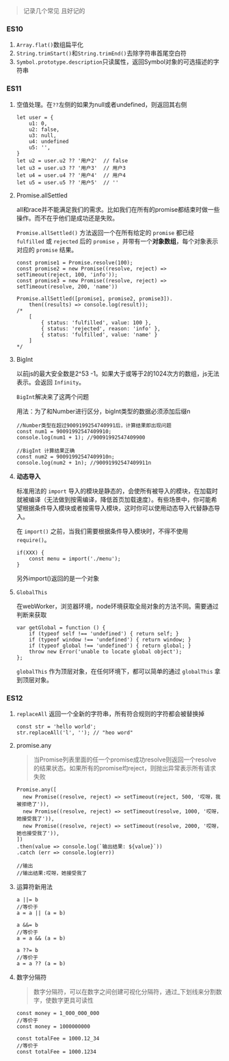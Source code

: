 > 记录几个常见 且好记的

### ES10

1. `Array.flat()`数组扁平化
2. `String.trimStart()`和`String.trimEnd()`去除字符串首尾空白符
3. `Symbol.prototype.description`只读属性，返回Symbol对象的可选描述的字符串

### ES11

1. 空值处理。在`??`左侧的如果为null或者undefined，则返回其右侧

   ```
   let user = {
       u1: 0,
       u2: false,
       u3: null,
       u4: undefined
       u5: '',
   }
   let u2 = user.u2 ?? '用户2'  // false
   let u3 = user.u3 ?? '用户3'  // 用户3
   let u4 = user.u4 ?? '用户4'  // 用户4
   let u5 = user.u5 ?? '用户5'  // ''
   ```

2. Promise.allSettled

   all和race并不能满足我们的需求。比如我们在所有的promise都结束时做一些操作。而不在乎他们是成功还是失败。

   `Promise.allSettled()` 方法返回一个在所有给定的 `promise` 都已经 `fulfilled` 或 `rejected` 后的 `promise` ，并带有一个**对象数组**，每个对象表示对应的 `promise` 结果。

   ```
   const promise1 = Promise.resolve(100);
   const promise2 = new Promise((resolve, reject) => setTimeout(reject, 100, 'info'));
   const promise3 = new Promise((resolve, reject) => setTimeout(resolve, 200, 'name'))
   
   Promise.allSettled([promise1, promise2, promise3]).
       then((results) => console.log(result));
   /* 
       [
           { status: 'fulfilled', value: 100 },
           { status: 'rejected', reason: 'info' },
           { status: 'fulfilled', value: 'name' }
       ]
   */
   
   ```

3. BigInt

   以前js的最大安全数是2^53 -1。如果大于或等于2的1024次方的数组，js无法表示。会返回 `Infinity`。

   `BigInt`解决来了这两个问题

   用法：为了和Number进行区分，bigInt类型的数据必须添加后缀n

   ```
   //Number类型在超过9009199254740991后，计算结果即出现问题
   const num1 = 90091992547409910;
   console.log(num1 + 1); //90091992547409900
   
   //BigInt 计算结果正确
   const num2 = 90091992547409910n;
   console.log(num2 + 1n); //90091992547409911n
   
   ```

4. **动态导入**

   标准用法的 `import` 导入的模块是静态的，会使所有被导入的模块，在加载时就被编译（无法做到按需编译，降低首页加载速度）。有些场景中，你可能希望根据条件导入模块或者按需导入模块，这时你可以使用动态导入代替静态导入。

   在 `import()` 之前，当我们需要根据条件导入模块时，不得不使用 `require()`。

   ```
   if(XXX) {
       const menu = import('./menu');
   }
   ```

   另外import()返回的是一个对象

5. `GlobalThis`

   在webWorker，浏览器环境，node环境获取全局对象的方法不同。需要通过判断来获取 

   ```
   var getGlobal = function () {
       if (typeof self !== 'undefined') { return self; }
       if (typeof window !== 'undefined') { return window; }
       if (typeof global !== 'undefined') { return global; }
       throw new Error('unable to locate global object');
   };
   
   ```

   `globalThis` 作为顶层对象，在任何环境下，都可以简单的通过 `globalThis` 拿到顶层对象。

### ES12

1. `replaceAll` 返回一个全新的字符串，所有符合规则的字符都会被替换掉

   ```
   const str = 'hello world';
   str.replaceAll('l', ''); // "heo word"
   ```

2. promise.any

   > 当Promise列表里面的任一个promise成功resolve则返回一个resolve的结果状态。如果所有的promise均reject，则抛出异常表示所有请求失败

   ```
   Promise.any([
     new Promise((resolve, reject) => setTimeout(reject, 500, '哎呀，我被拒绝了')),
     new Promise((resolve, reject) => setTimeout(resolve, 1000, '哎呀，她接受我了')),
     new Promise((resolve, reject) => setTimeout(resolve, 2000, '哎呀，她也接受我了')),
   ])
   .then(value => console.log(`输出结果: ${value}`))
   .catch (err => console.log(err))
   
   //输出
   //输出结果:哎呀，她接受我了
   
   ```

3. 运算符新用法

   ```
   a ||= b
   //等价于
   a = a || (a = b)
   
   a &&= b
   //等价于
   a = a && (a = b)
   
   a ??= b
   //等价于
   a = a ?? (a = b)
   
   ```

4. 数字分隔符

   > 数字分隔符，可以在数字之间创建可视化分隔符，通过_下划线来分割数字，使数字更具可读性

   ```
   const money = 1_000_000_000
   //等价于
   const money = 1000000000
   
   const totalFee = 1000.12_34
   //等价于
   const totalFee = 1000.1234
   
   ```

   